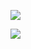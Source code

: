 ![](https://forrentrypluh.carrd.co/assets/images/gallery05/fe51c949.jpg?v=120978e4)

![](https://komarev.com/ghpvc/?username=your-github-username&color=88899d&style=plastic&name=stalkers)
